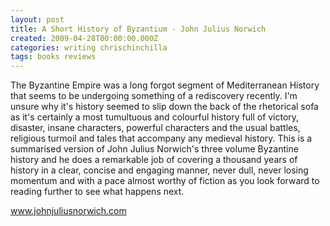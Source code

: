```yaml
---
layout: post
title: A Short History of Byzantium - John Julius Norwich
created: 2009-04-28T00:00:00.000Z
categories: writing chrischinchilla
tags: books reviews
---
```


The Byzantine Empire was a long forgot segment of Mediterranean History that seems to be undergoing something of a rediscovery recently. I'm unsure why it's history seemed to slip down the back of the rhetorical sofa as it's certainly a most tumultuous and colourful history full of victory, disaster, insane characters, powerful characters and the usual battles, religious turmoil and tales that accompany any medieval history. This is a summarised version of John Julius Norwich's three volume Byzantine history and he does a remarkable job of covering a thousand years of history in a clear, concise and engaging manner, never dull, never losing momentum and with a pace almost worthy of fiction as you look forward to reading further to see what happens next.

<a href=https://www.johnjuliusnorwich.com>www.johnjuliusnorwich.com</a>
